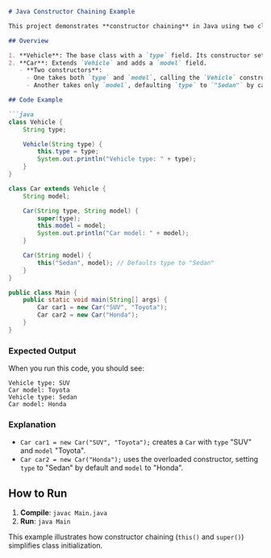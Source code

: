```markdown
# Java Constructor Chaining Example

This project demonstrates **constructor chaining** in Java using two classes: `Vehicle` and `Car`. Constructor chaining lets one constructor call another within the same class or a superclass, saving code and improving clarity.

## Overview

1. **Vehicle**: The base class with a `type` field. Its constructor sets this `type`.
2. **Car**: Extends `Vehicle` and adds a `model` field.
   - **Two constructors**:
     - One takes both `type` and `model`, calling the `Vehicle` constructor using `super(type)`.
     - Another takes only `model`, defaulting `type` to `"Sedan"` by calling `this("Sedan", model)`.

## Code Example

```java
class Vehicle {
    String type;

    Vehicle(String type) {
        this.type = type;
        System.out.println("Vehicle type: " + type);
    }
}

class Car extends Vehicle {
    String model;

    Car(String type, String model) {
        super(type);
        this.model = model;
        System.out.println("Car model: " + model);
    }

    Car(String model) {
        this("Sedan", model); // Defaults type to "Sedan"
    }
}

public class Main {
    public static void main(String[] args) {
        Car car1 = new Car("SUV", "Toyota");
        Car car2 = new Car("Honda");
    }
}
```

### Expected Output

When you run this code, you should see:

```plaintext
Vehicle type: SUV
Car model: Toyota
Vehicle type: Sedan
Car model: Honda
```

### Explanation

- `Car car1 = new Car("SUV", "Toyota");` creates a `Car` with `type` "SUV" and `model` "Toyota".
- `Car car2 = new Car("Honda");` uses the overloaded constructor, setting `type` to "Sedan" by default and `model` to "Honda".

## How to Run

1. **Compile**: `javac Main.java`
2. **Run**: `java Main`

This example illustrates how constructor chaining (`this()` and `super()`) simplifies class initialization.
